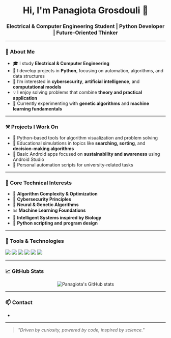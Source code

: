 
<h1 align="center">Hi, I'm Panagiota Grosdouli 👋</h1>
<h3 align="center">Electrical & Computer Engineering Student | Python Developer | Future-Oriented Thinker</h3>

---

### 🧠 About Me

- 🎓 I study **Electrical & Computer Engineering**  
- 🐍 I develop projects in **Python**, focusing on automation, algorithms, and data structures  
- 🔐 I’m interested in **cybersecurity**, **artificial intelligence**, and **computational models**  
- 💡 I enjoy solving problems that combine **theory and practical application**  
- 🧪 Currently experimenting with **genetic algorithms** and **machine learning fundamentals**

---

### ⚒️ Projects I Work On

- 📌 Python-based tools for algorithm visualization and problem solving  
- 📌 Educational simulations in topics like **searching, sorting**, and **decision-making algorithms**  
- 📌 Basic Android apps focused on **sustainability and awareness** using Android Studio  
- 📌 Personal automation scripts for university-related tasks  

---

### 🎯 Core Technical Interests

- 🧮 **Algorithm Complexity & Optimization**  
- 🔐 **Cybersecurity Principles**  
- 🤖 **Neural & Genetic Algorithms**  
- 📊 **Machine Learning Foundations**  
- 🧠 **Intelligent Systems inspired by Biology**  
- 🐍 **Python scripting and program design**

---

### 🧰 Tools & Technologies

<p align="left">
  <img src="https://img.shields.io/badge/Python-3776AB?style=for-the-badge&logo=python&logoColor=white"/>
  <img src="https://img.shields.io/badge/C-00599C?style=for-the-badge&logo=c&logoColor=white"/>
  <img src="https://img.shields.io/badge/Git-F05032?style=for-the-badge&logo=git&logoColor=white"/>
  <img src="https://img.shields.io/badge/Linux-FCC624?style=for-the-badge&logo=linux&logoColor=black"/>
  <img src="https://img.shields.io/badge/Android%20Studio-3DDC84?style=for-the-badge&logo=android-studio&logoColor=white"/>
  <img src="https://img.shields.io/badge/VS%20Code-007ACC?style=for-the-badge&logo=visual-studio-code"/>
</p>

---

### 📈 GitHub Stats

<p align="center">
  <img src="https://github-readme-stats.vercel.app/api?username=Lily-Evan&show_icons=true&theme=gruvbox" alt="Panagiota's GitHub stats"/>
</p>

---

### 📫 Contact

- 

---

> _"Driven by curiosity, powered by code, inspired by science."_  
